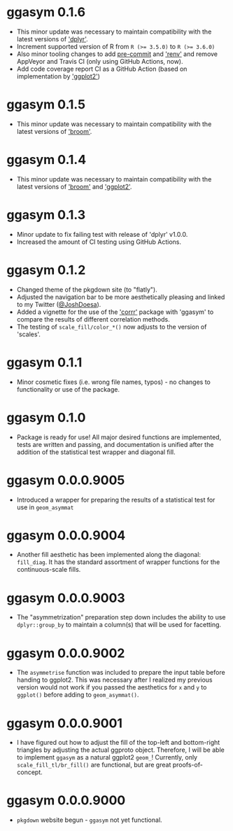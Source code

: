 # ggasym 0.1.6

* This minor update was necessary to maintain compatibility with the latest versions of ['dplyr'](https://CRAN.R-project.org/package=dplyr).
* Increment supported version of R from `R (>= 3.5.0)` to `R (>= 3.6.0)`
* Also minor tooling changes to add [pre-commit](https://pre-commit.com) and ['renv'](https://CRAN.R-project.org/package=renv) and remove AppVeyor and Travis CI (only using GitHub Actions, now).
* Add code coverage report CI as a GitHub Action (based on implementation by ['ggplot2'](https://github.com/tidyverse/ggplot2/blob/master/.github/workflows/test-coverage.yaml))

# ggasym 0.1.5

* This minor update was necessary to maintain compatibility with the latest versions of ['broom'](https://CRAN.R-project.org/package=broom).

# ggasym 0.1.4

* This minor update was necessary to maintain compatibility with the latest versions of ['broom'](https://CRAN.R-project.org/package=broom) and ['ggplot2'](https://CRAN.R-project.org/package=ggplot2).

# ggasym 0.1.3

* Minor update to fix failing test with release of 'dplyr' v1.0.0.
* Increased the amount of CI testing using GitHub Actions.

# ggasym 0.1.2

* Changed theme of the pkgdown site (to "flatly").
* Adjusted the navigation bar to be more aesthetically pleasing and linked to my Twitter ([@JoshDoesa](https://twitter.com/JoshDoesa)).
* Added a vignette for the use of the ['corrr'](https://CRAN.R-project.org/package=corrr) package with 'ggasym' to compare the results of different correlation methods.
* The testing of `scale_fill/color_*()` now adjusts to the version of 'scales'.

# ggasym 0.1.1

* Minor cosmetic fixes (i.e. wrong file names, typos) - no changes to functionality or use of the package.

# ggasym 0.1.0

* Package is ready for use! All major desired functions are implemented, tests are written and passing, and documentation is unified after the addition of the statistical test wrapper and diagonal fill.

# ggasym 0.0.0.9005

* Introduced a wrapper for preparing the results of a statistical test for use in `geom_asymmat`

# ggasym 0.0.0.9004

* Another fill aesthetic has been implemented along the diagonal: `fill_diag`. It has the standard assortment of wrapper functions for the continuous-scale fills.

# ggasym 0.0.0.9003

* The "asymmetrization" preparation step down includes the ability to use `dplyr::group_by` to maintain a column(s) that will be used for facetting.

# ggasym 0.0.0.9002

* The `asymmetrise` function was included to prepare the input table before handing to ggplot2. This was necessary after I realized my previous version would not work if you passed the aesthetics for `x` and `y` to `ggplot()` before adding to `geom_asymmat()`.

# ggasym 0.0.0.9001

* I have figured out how to adjust the fill of the top-left and bottom-right triangles by adjusting the actual ggproto object. Therefore, I will be able to implement `ggasym` as a natural ggplot2 `geom_`! Currently, only `scale_fill_tl/br_fill()` are functional, but are great proofs-of-concept.

# ggasym 0.0.0.9000

* `pkgdown` website begun - `ggasym` not yet functional.
